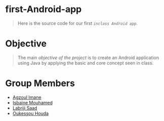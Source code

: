# first-Android-app
> Here is the source code for our first *`inclass Android app`*.

# Objective

> The main *objective of the project* is to create an Android application using Java by applying the basic and core concept seen in class.

# Group Members
- [Agzoul Imane](https://www.linkedin.com/in/imane-agzoul-0372351b7/)
- [Isbaine Mouhamed](https://www.linkedin.com/in/mohamed-isbaine/)
- [Labriji Saad](https://www.linkedin.com/in/labrijisaad/)
- [Oukessou Houda](https://www.linkedin.com/in/houda-oukessou/)